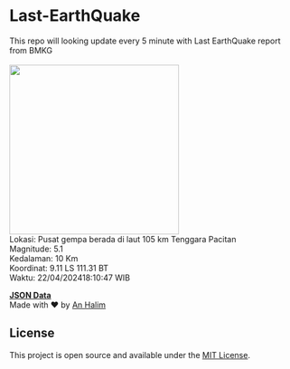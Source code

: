 # Last-EarthQuake
This repo will looking update every 5 minute with Last EarthQuake report from BMKG
<br>
<br>
<img src="https://static.bmkg.go.id/20240422181047.mmi.jpg" width="300"/>
<br>
Lokasi: Pusat gempa berada di laut 105 km Tenggara Pacitan <br>
Magnitude: 5.1 <br>
Kedalaman: 10 Km <br>
Koordinat: 9.11 LS 111.31 BT <br>
Waktu: 22/04/202418:10:47 WIB <br>

<a href="./data/data.json">**JSON Data**</a>
<br>
Made with ❤️ by <a href="https://github.com/an-halim">An Halim</a>
## License

This project is open source and available under the [MIT License](LICENSE).
